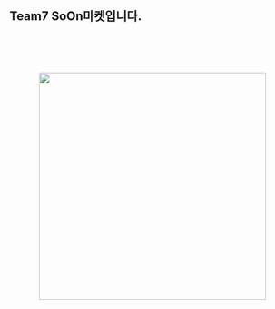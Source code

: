 <h2>Team7 SoOn마켓입니다.</h2>
<br><br>
<log src='https://github.com/user-attachments/assets/6ceca959-b942-41a6-8f32-19b01bc08828'>
<br><br>
<div align="center">
  <img src='https://github.com/user-attachments/assets/eca5adc8-5e8c-4b8a-82d0-89ba50cfa6ee' width="400px">
</div>
